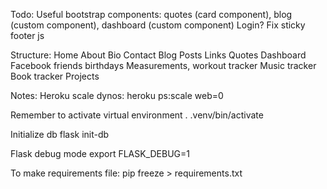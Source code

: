 Todo:
Useful bootstrap components: quotes (card component), blog (custom component), dashboard (custom component)
Login?
Fix sticky footer js


Structure:
Home
  About
  Bio
  Contact
Blog
  Posts
    Links
    Quotes
Dashboard
  Facebook friends birthdays
  Measurements, workout tracker
  Music tracker
  Book tracker
Projects


Notes:
Heroku scale dynos:
heroku ps:scale web=0

Remember to activate virtual environment
. .venv/bin/activate

Initialize db
flask init-db

Flask debug mode
export FLASK_DEBUG=1

To make requirements file:
pip freeze > requirements.txt